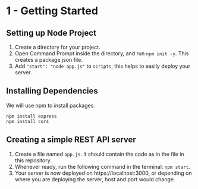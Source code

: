 # 1 - Getting Started

## Setting up Node Project

1. Create a directory for your project.
2. Open Command Prompt inside the directory, and run `npm init -y`. This creates a package.json file.
3. Add `"start": "node app.js"` to `scripts`, this helps to easily deploy your server.

## Installing Dependencies

We will use npm to install packages.

```
npm install express
npm install cors
```

## Creating a simple REST API server

1. Create a file named `app.js`. It should contain the code as in the file in this repository.
2. Whenever ready, run the following command in the terminal: `npm start`.
3. Your server is now deployed on https://localhost:3000, or depending on where you are deploying the server, host and port would change.
